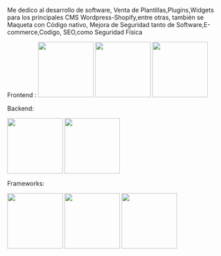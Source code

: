 
Me dedico al desarrollo de software, Venta de Plantillas,Plugins,Widgets para los principales CMS Wordpress-Shopify,entre otras, también se Maqueta con Código nativo, Mejora de Seguridad tanto de Software,E-commerce,Codigo, SEO,como Seguridad Física


Frontend :
<img src="https://cdn-icons-png.flaticon.com/512/5968/5968267.png" width="128" height="128" alt="" title="" class="img-small">
<img src="https://cdn-icons-png.flaticon.com/512/802/802251.png" width="128" height="128" alt="" title="" class="img-small">
<img src="https://cdn-icons-png.flaticon.com/512/5968/5968672.png" width="128" height="128" alt="" title="" class="img-small">

Backend:

<div>
<img src="https://user-images.githubusercontent.com/95058605/234448384-0b535cf5-8bab-4a1b-93fd-72a5240f26f8.png" align="center" width="128" height="128" alt="" title="" class="img-small">
 <img src="https://user-images.githubusercontent.com/95058605/234448578-e36c4709-8019-49ff-9501-e520141bf57c.png" align="center" width="128" height="128" alt="" title="" class="img-small">
</div>



Frameworks:

<div>
<img src="https://user-images.githubusercontent.com/95058605/234449777-fe01befe-56ed-45ad-96ae-869c5e459e85.png" align="center" width="128" height="128" alt="" title="" class="img-small">
 <img src="https://user-images.githubusercontent.com/95058605/234449884-f79fc597-94e8-4a51-b325-84682590035a.png" align="center" width="128" height="128" alt="" title="" class="img-small">
  <img src="https://user-images.githubusercontent.com/95058605/234449954-c4590747-b844-4698-a272-7afe1ecf44f7.png" align="center" width="128" height="128" alt="" title="" class="img-small">
</div>







